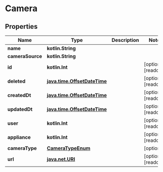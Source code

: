 
# Camera

## Properties
Name | Type | Description | Notes
------------ | ------------- | ------------- | -------------
**name** | **kotlin.String** |  | 
**cameraSource** | **kotlin.String** |  | 
**id** | **kotlin.Int** |  |  [optional] [readonly]
**deleted** | [**java.time.OffsetDateTime**](java.time.OffsetDateTime.md) |  |  [optional] [readonly]
**createdDt** | [**java.time.OffsetDateTime**](java.time.OffsetDateTime.md) |  |  [optional] [readonly]
**updatedDt** | [**java.time.OffsetDateTime**](java.time.OffsetDateTime.md) |  |  [optional] [readonly]
**user** | **kotlin.Int** |  |  [optional] [readonly]
**appliance** | **kotlin.Int** |  |  [optional] [readonly]
**cameraType** | [**CameraTypeEnum**](CameraTypeEnum.md) |  |  [optional]
**url** | [**java.net.URI**](java.net.URI.md) |  |  [optional] [readonly]




